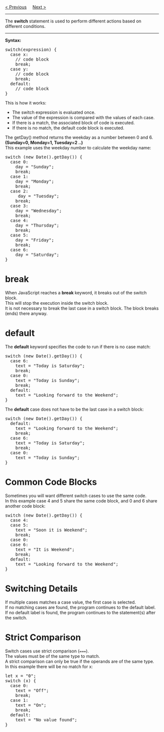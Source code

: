 <a href="/JS/If-Else.md">&lt; Previous</a>
&nbsp;&nbsp;&nbsp;
<a href="/JS/Loop/For.md">Next &gt;</a>
<hr>
The <b>switch</b> statement is used to perform different actions based on different conditions.
<hr>
<b>Syntax:</b>
<pre>
switch(expression) {
  case x:
    // code block
    break;
  case y:
    // code block
    break;
  default:
    // code block
}
</pre>
This is how it works:
<ul>
  <li>The switch expression is evaluated once.</li>
  <li>The value of the expression is compared with the values of each case.</li>
  <li>If there is a match, the associated block of code is executed.</li>
  <li>If there is no match, the default code block is executed.</li>
</ul>
The getDay() method returns the weekday as a number between 0 and 6.
<br>
<b>(Sunday=0, Monday=1, Tuesday=2 ..)</b>
<br>
This example uses the weekday number to calculate the weekday name:
<pre>
switch (new Date().getDay()) {
  case 0:
    day = "Sunday";
    break;
  case 1:
    day = "Monday";
    break;
  case 2:
     day = "Tuesday";
    break;
  case 3:
    day = "Wednesday";
    break;
  case 4:
    day = "Thursday";
    break;
  case 5:
    day = "Friday";
    break;
  case 6:
    day = "Saturday";
}
</pre>
<h1>break</h1>
When JavaScript reaches a <b>break</b> keyword, it breaks out of the switch block.
<br>
This will stop the execution inside the switch block.
<br>
It is not necessary to break the last case in a switch block. The block breaks (ends) there anyway.
<h1>default</h1>
The <b>default</b> keyword specifies the code to run if there is no case match:
<pre>
switch (new Date().getDay()) {
  case 6:
    text = "Today is Saturday";
    break;
  case 0:
    text = "Today is Sunday";
    break;
  default:
    text = "Looking forward to the Weekend";
}
</pre>
The <b>default</b> case does not have to be the last case in a switch block:
<pre>
switch (new Date().getDay()) {
  default:
    text = "Looking forward to the Weekend";
    break;
  case 6:
    text = "Today is Saturday";
    break;
  case 0:
    text = "Today is Sunday";
}
</pre>
<h1>Common Code Blocks</h1>
Sometimes you will want different switch cases to use the same code.
<br>
In this example case 4 and 5 share the same code block, and 0 and 6 share another code block:
<pre>
switch (new Date().getDay()) {
  case 4:
  case 5:
    text = "Soon it is Weekend";
    break;
  case 0:
  case 6:
    text = "It is Weekend";
    break;
  default:
    text = "Looking forward to the Weekend";
}
</pre>
<h1>Switching Details</h1>
If multiple cases matches a case value, the first case is selected.
<br>
If no matching cases are found, the program continues to the default label.
<br>
If no default label is found, the program continues to the statement(s) after the switch.
<h1>Strict Comparison</h1>
Switch cases use strict comparison (<code>===</code>).
<br>
The values must be of the same type to match.
<br>
A strict comparison can only be true if the operands are of the same type.
<br>
In this example there will be no match for x:
<pre>
let x = "0";
switch (x) {
  case 0:
    text = "Off";
    break;
  case 1:
    text = "On";
    break;
  default:
    text = "No value found";
}
</pre>
